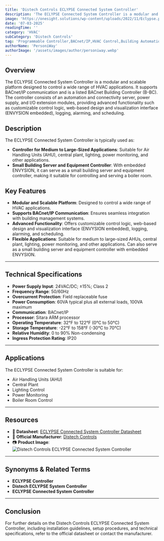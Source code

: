 ```yaml
---
title: 'Distech Controls ECLYPSE Connected System Controller'
description: 'The ECLYPSE Connected System Controller is a modular and scalable platform designed to control a wide range of HVAC applications.'
image: 'https://onesight.solutions/wp-content/uploads/2022/11/Eclypse.png'
date: '07-03-2025'
readingTime: ''
category: 'HVAC'
subCategory: 'Distech Controls'
tag: 'Programmable Controller,BACnet/IP,HVAC Control,Building Automation'
authorName: 'PersoniWay'
authorImage: '/assets/images/author/personiway.webp'
---
```


## **Overview**

The ECLYPSE Connected System Controller is a modular and scalable platform designed to control a wide range of HVAC applications. It supports BACnet/IP communication and is a listed BACnet Building Controller (B-BC). The controller consists of an automation and connectivity server, power supply, and I/O extension modules, providing advanced functionality such as customizable control logic, web-based design and visualization interface (ENVYSION embedded), logging, alarming, and scheduling.

## **Description**

The ECLYPSE Connected System Controller is typically used as:

- **Controller for Medium to Large-Sized Applications**: Suitable for Air Handling Units (AHU), central plant, lighting, power monitoring, and other applications.
- **Small Building Server and Equipment Controller**: With embedded ENVYSION, it can serve as a small building server and equipment controller, making it suitable for controlling and serving a boiler room.

## **Key Features**

- **Modular and Scalable Platform**: Designed to control a wide range of HVAC applications.
- **Supports BACnet/IP Communication**: Ensures seamless integration with building management systems.
- **Advanced Functionality**: Offers customizable control logic, web-based design and visualization interface (ENVYSION embedded), logging, alarming, and scheduling.
- **Flexible Applications**: Suitable for medium to large-sized AHUs, central plant, lighting, power monitoring, and other applications. Can also serve as a small building server and equipment controller with embedded ENVYSION.

---

## **Technical Specifications**

- **Power Supply Input**: 24VAC/DC; ±15%; Class 2
- **Frequency Range**: 50/60Hz
- **Overcurrent Protection**: Field replaceable fuse
- **Power Consumption**: 60VA typical plus all external loads, 100VA maximum
- **Communication**: BACnet/IP
- **Processor**: Sitara ARM processor
- **Operating Temperature**: 32°F to 122°F (0°C to 50°C)
- **Storage Temperature**: -22°F to 158°F (-30°C to 70°C)
- **Relative Humidity**: 0 to 90% Non-condensing
- **Ingress Protection Rating**: IP20

---

## **Applications**

The ECLYPSE Connected System Controller is suitable for:

- Air Handling Units (AHU)
- Central Plant
- Lighting Control
- Power Monitoring
- Boiler Room Control

---

## **Resources**

- 📄 **Datasheet**: [ECLYPSE Connected System Controller Datasheet](https://onesight.solutions/wp-content/uploads/2021/08/DATASHEET-ECLYPSE-Connected-System-Controller.pdf)
- 🏢 **Official Manufacturer**: [Distech Controls](https://www.distech-controls.com)
- 📷 **Product Image**:
  ![Distech Controls ECLYPSE Connected System Controller](https://onesight.solutions/wp-content/uploads/2022/11/Eclypse.png)

---

## **Synonyms & Related Terms**

- **ECLYPSE Controller**
- **Distech ECLYPSE System Controller**
- **ECLYPSE Connected System Controller**

---

## **Conclusion**

For further details on the Distech Controls ECLYPSE Connected System Controller, including installation guidelines, setup procedures, and technical specifications, refer to the official datasheet or contact the manufacturer.
